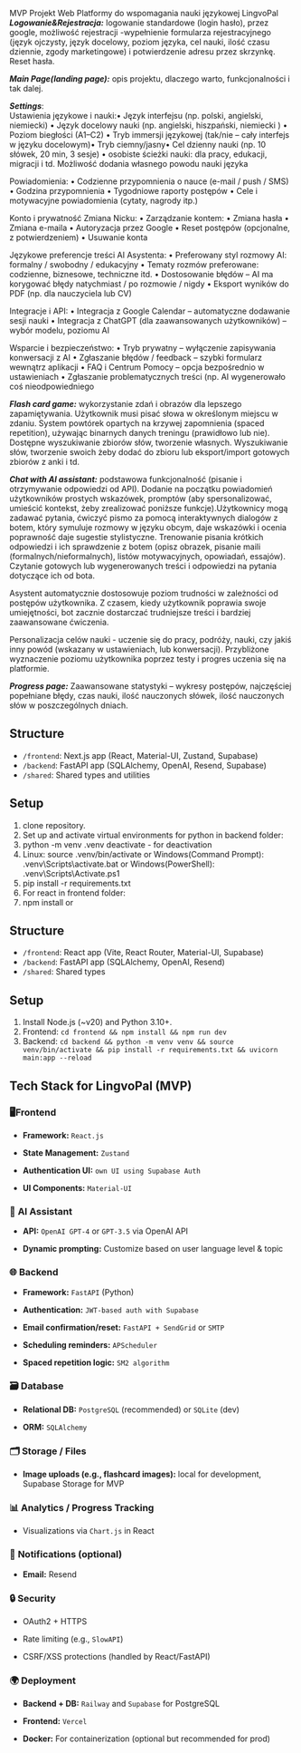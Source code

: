 MVP Projekt Web Platformy do wspomagania nauki językowej LingvoPal
_**Logowanie&Rejestracja:**_ logowanie standardowe (login hasło), przez google, możliwość rejestracji -wypełnienie formularza rejestracyjnego (język ojczysty, język docelowy, poziom języka, cel nauki, ilość czasu dziennie, zgody marketingowe) i potwierdzenie adresu przez skrzynkę. Reset hasła.

_**Main Page(landing page):**_ opis projektu, dlaczego warto, funkcjonalności i tak dalej.

_**Settings**_:  
Ustawienia językowe i nauki:• Język interfejsu (np. polski, angielski, niemiecki) • Język docelowy nauki (np. angielski, hiszpański, niemiecki ) • Poziom biegłości (A1–C2) • Tryb immersji językowej (tak/nie – cały interfejs w języku docelowym)• Tryb ciemny/jasny• Cel dzienny nauki (np. 10 słówek, 20 min, 3 sesje) • osobiste ścieżki nauki: dla pracy, edukacji, migracji i td. Możliwość dodania własnego powodu nauki języka

Powiadomienia: • Codzienne przypomnienia o nauce (e-mail / push / SMS) • Godzina przypomnienia • Tygodniowe raporty postępów • Cele i motywacyjne powiadomienia (cytaty, nagrody itp.)

Konto i prywatność Zmiana Nicku: • Zarządzanie kontem: • Zmiana hasła • Zmiana e-maila • Autoryzacja przez Google • Reset postępów (opcjonalne, z potwierdzeniem) • Usuwanie konta

Językowe preferencje treści AI Asystenta: • Preferowany styl rozmowy AI: formalny / swobodny / edukacyjny • Tematy rozmów preferowane: codzienne, biznesowe, techniczne itd. • Dostosowanie błędów – AI ma korygować błędy natychmiast / po rozmowie / nigdy • Eksport wyników do PDF (np. dla nauczyciela lub CV)

Integracje i API: • Integracja z Google Calendar – automatyczne dodawanie sesji nauki • Integracja z ChatGPT (dla zaawansowanych użytkowników) – wybór modelu, poziomu AI

Wsparcie i bezpieczeństwo: • Tryb prywatny – wyłączenie zapisywania konwersacji z AI • Zgłaszanie błędów / feedback – szybki formularz wewnątrz aplikacji • FAQ i Centrum Pomocy – opcja bezpośrednio w ustawieniach • Zgłaszanie problematycznych treści (np. AI wygenerowało coś nieodpowiedniego

_**Flash card game:**_ wykorzystanie zdań i obrazów dla lepszego zapamiętywania. Użytkownik musi pisać słowa w określonym miejscu w zdaniu. System powtórek opartych na krzywej zapomnienia (spaced repetition), używając binarnych danych treningu (prawidłowo lub nie). Dostępne wyszukiwanie zbiorów słów, tworzenie własnych. Wyszukiwanie słów, tworzenie swoich żeby dodać do zbioru lub eksport/import gotowych zbiorów z anki i td.

_**Chat with AI assistant:**_ podstawowa funkcjonalność (pisanie i otrzymywanie odpowiedzi od API). Dodanie na początku powiadomień użytkowników prostych wskazówek, promptów (aby spersonalizować, umieścić kontekst, żeby zrealizować poniższe funkcje).Użytkownicy mogą zadawać pytania, ćwiczyć pismo za pomocą interaktywnych dialogów z botem, który symuluje rozmowy w języku obcym, daje wskazówki i ocenia poprawność daje sugestie stylistyczne. Trenowanie pisania krótkich odpowiedzi i ich sprawdzenie z botem (opisz obrazek, pisanie maili (formalnych/nieformalnych), listów motywacyjnych, opowiadań, essajów). Czytanie gotowych lub wygenerowanych treści i odpowiedzi na pytania dotyczące ich od bota. 

Asystent automatycznie dostosowuje poziom trudności w zależności od postępów użytkownika. Z czasem, kiedy użytkownik poprawia swoje umiejętności, bot zacznie dostarczać trudniejsze treści i bardziej zaawansowane ćwiczenia.

Personalizacja celów nauki - uczenie się do pracy, podróży, nauki, czy jakiś inny powód (wskazany w ustawieniach, lub konwersacji). Przybliżone wyznaczenie poziomu użytkownika poprzez testy i progres uczenia się na platformie.

_**Progress page:**_ Zaawansowane statystyki – wykresy postępów, najczęściej popełniane błędy, czas nauki, ilość nauczonych słówek, ilość nauczonych słów w poszczególnych dniach.

## Structure
- `/frontend`: Next.js app (React, Material-UI, Zustand, Supabase)
- `/backend`: FastAPI app (SQLAlchemy, OpenAI, Resend, Supabase)
- `/shared`: Shared types and utilities

## Setup
1. clone repository.
2. Set up and activate virtual environments for python in backend folder:
  1. python -m venv .venv                  deactivate - for deactivation
  2. Linux: source .venv/bin/activate or Windows(Command Prompt): .venv\Scripts\activate.bat or Windows(PowerShell): .venv\Scripts\Activate.ps1
  3. pip install -r requirements.txt
3. For react in frontend folder:
 1. npm install
or

## Structure
- `/frontend`: React app (Vite, React Router, Material-UI, Supabase)
- `/backend`: FastAPI app (SQLAlchemy, OpenAI, Resend)
- `/shared`: Shared types

## Setup
1. Install Node.js (~v20) and Python 3.10+.
2. Frontend: `cd frontend && npm install && npm run dev`
3. Backend: `cd backend && python -m venv venv && source venv/bin/activate && pip install -r requirements.txt && uvicorn main:app --reload`
## Tech Stack for LingvoPal (MVP)

### 🖥️**Frontend**

- **Framework:** `React.js` 
    
- **State Management:** `Zustand`
	    
- **Authentication UI:**  `own UI using Supabase Auth`

- **UI Components:** `Material-UI`

### 🧠 **AI Assistant**

- **API:** `OpenAI GPT-4` or `GPT-3.5` via OpenAI API
    
- **Dynamic prompting:** Customize based on user language level & topic
    

### 🌐 **Backend**

- **Framework:** `FastAPI` (Python)
        
- **Authentication:** `JWT-based auth with Supabase`
    
- **Email confirmation/reset:** `FastAPI + SendGrid` or `SMTP`
    
- **Scheduling reminders:** `APScheduler`

-  **Spaced repetition logic:** `SM2 algorithm`
     

### 🗃️ **Database**

- **Relational DB:** `PostgreSQL` (recommended) or `SQLite` (dev)
    
- **ORM:** `SQLAlchemy`
    

### 🗂️ **Storage / Files**

- **Image uploads (e.g., flashcard images):** local for development, Supabase Storage for MVP
    

### 📊 **Analytics / Progress Tracking**

- Visualizations via `Chart.js` in React
    

### 📱 **Notifications** (optional)

- **Email:**  Resend
    

### 🔒 **Security**

- OAuth2 + HTTPS
    
- Rate limiting (e.g., `SlowAPI`)
    
- CSRF/XSS protections (handled by React/FastAPI)
    

### 🌍 **Deployment**

- **Backend + DB:** `Railway` and `Supabase` for PostgreSQL
    
- **Frontend:** `Vercel`
    
- **Docker:** For containerization (optional but recommended for prod)


